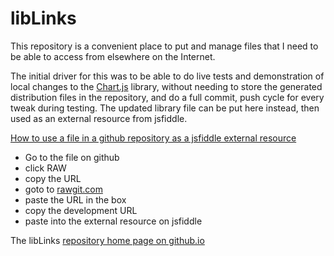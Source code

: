 # libLinks

This repository is a convenient place to put and manage files that I need to be able to access from elsewhere on the Internet.

The initial driver for this was to be able to do live tests and demonstration of local changes to the
[Chart.js](https://github.com/mMerlin/Chart.js) library, without needing to store the generated distribution files in the
repository, and do a full commit, push cycle for every tweak during testing.  The updated library file can be put here instead,
then used as an external resource from jsfiddle.

[How to use a file in a github repository as a jsfiddle external resource](https://stackoverflow.com/questions/9841026/reference-github-file-in-jsfiddle)
* Go to the file on github
* click RAW
* copy the URL
* goto to [rawgit.com](http://rawgit.com/)
* paste the URL in the box
* copy the development URL
* paste into the external resource on jsfiddle

The libLinks [repository home page on github.io](https://mmerlin.github.io/libLinks/index.html)
